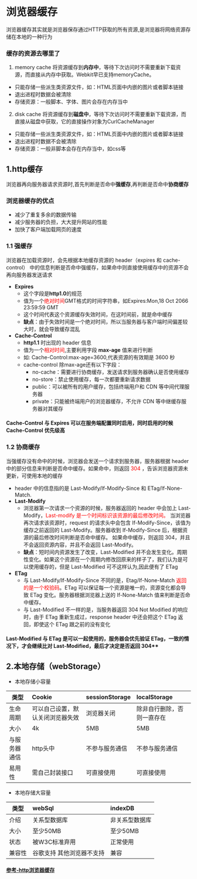 # 浏览器缓存
浏览器缓存其实就是浏览器保存通过HTTP获取的所有资源,是浏览器将网络资源存储在本地的一种行为  
### 缓存的资源去哪里了
1. memory cache
将资源缓存到**内存中**，等待下次访问时不需要重新下载资源，而直接从内存中获取。Webkit早已支持memoryCache。
* 只能存储一些派生类资源文件，如：HTML页面中内嵌的图片或者脚本链接
* 退出进程时数据会被清除
* 存储资源：一般脚本、字体、图片会存在内存当中
2. disk cache
将资源缓存到**磁盘中**，等待下次访问时不需要重新下载资源，而直接从磁盘中获取，它的直接操作对象为CurlCacheManager
* 只能存储一些派生类资源文件，如：HTML页面中内嵌的图片或者脚本链接
* 退出进程时数据不会被清除
* 存储资源：一般非脚本会存在内存当中，如css等
## 1.http缓存
浏览器再向服务器请求资源时,首先判断是否命中**强缓存**,再判断是否命中**协商缓存**
### 浏览器缓存的优点
* 减少了重复多余的数据传输
* 减少服务器的负担，大大提升网站的性能
* 加快了客户端加载网页的速度
### 1.1 强缓存
浏览器在加载资源时，会先根据本地缓存资源的 header（expires 和 cache-control） 中的信息判断是否命中强缓存，如果命中则直接使用缓存中的资源不会再向服务器发送请求
* **Expires**
    * 这个字段是**http1.0**的规范
    * 值为一个<font color=red>绝对时间</font>GMT格式的时间字符串，如Expires:Mon,18 Oct 2066 23:59:59 GMT
    * 这个时间代表这个资源缓存失效时间，在这时间前，就是命中缓存  
    * **缺点**：由于失效时间是一个绝对时间，所以当服务器与客户端时间偏差较大时，就会导致缓存混乱
* **Cache-Control**
    * **http1.1** 时出现的 header 信息
    * 值为一个<font color=red>相对时间</font>,主要利用字段 **max-age** 值来进行判断
    * 如: Cache-Control:max-age=3600,代表资源的有效期是 3600 秒
    * cache-control 除max-age还有以下字段：
        * no-cache：需要进行协商缓存，发送请求到服务器确认是否使用缓存
        * no-store：禁止使用缓存，每一次都要重新请求数据
        * public：可以被所有的用户缓存，包括终端用户和 CDN 等中间代理服务器
        * private：只能被终端用户的浏览器缓存，不允许 CDN 等中继缓存服务器对其缓存  
#### Cache-Control 与 Expires 可以在服务端配置同时启用，同时启用的时候 Cache-Control 优先级高
### 1.2 协商缓存
当强缓存没有命中的时候，浏览器会发送一个请求到服务器，服务器根据 header 中的部分信息来判断是否命中缓存。如果命中，则返回<font color=red> 304 </font>，告诉浏览器资源未更新，可使用本地的缓存
* header 中的信息指的是 Last-Modify/If-Modify-Since 和 ETag/If-None-Match.
* **Last-Modify**
    * 浏览器第一次请求一个资源的时候，服务器返回的 header 中会加上 Last-Modify，<font color=red>Last-modify 是一个时间标识该资源的最后修改时间。</font>
      当浏览器再次请求该资源时，request 的请求头中会包含 If-Modify-Since，该值为缓存之前返回的 Last-Modify。服务器收到 If-Modify-Since 后，根据资源的最后修改时间判断是否命中缓存。
      如果命中缓存，则返回 304，并且不会返回资源内容，并且不会返回 Last-Modify。
    * **缺点**：短时间内资源发生了改变，Last-Modified 并不会发生变化。周期性变化。如果这个资源在一个周期内修改回原来的样子了，我们认为是可以使用缓存的，但是 Last-Modified 可不这样认为,因此便有了 ETag
* **ETag**
    * 与 Last-Modify/If-Modify-Since 不同的是，Etag/If-None-Match <font color=red>返回的是一个校验码</font>。ETag 可以保证每一个资源是唯一的，资源变化都会导致 ETag 变化。服务器根据浏览器上送的 If-None-Match 值来判断是否命中缓存。
    * 与 Last-Modified 不一样的是，当服务器返回 304 Not Modified 的响应时，由于 ETag 重新生成过，response header 中还会把这个 ETag 返回，即使这个 ETag 跟之前的没有变化
#### Last-Modified 与 ETag 是可以一起使用的，服务器会优先验证 ETag，一致的情况下，才会继续比对 Last-Modified，最后才决定是否返回 304**

## 2.本地存储（webStorage）
* 本地存储小容量

类型|Cookie|sessionStorage|localStorage
--|:--|:--|:--|
生命周期|可以自己设置，默认关闭浏览器失效|浏览器关闭|除非自行删除，否则一直存在
大小|4k|5MB|5MB
与服务器通信|http头中|不参与服务通信|不参与服务通信
易用性|需自己封装接口|可直接使用|可直接使用
* 本地存储大容量

类型|webSql|indexDB
--|:--|:--|
介绍|关系型数据库|非关系型数据库
大小|至少50MB|至少50MB
状态|被W3C标准弃用|正常使用
兼容性|谷歌支持  其他浏览器不支持|兼容

#### [参考-http浏览器缓存](https://segmentfault.com/a/1190000017962411)
